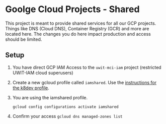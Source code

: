 # Goolge Cloud Projects - Shared

This project is meant to provide shared services for all our GCP projects.  Things like DNS (Cloud DNS), Container Registry (GCR) and more are located here.  The changes you do here impact production and access should be limited.

## Setup

1. You have direct GCP IAM Access to the `uwit-mci-iam` project (restricted UWIT-IAM cloud superusers)

1. Create a new gcloud profile called `iamshared`.  Use the [instructions for the k8dev profile](new-glcoud-profile.md).

1. You are using the iamshared profile.

    ```
    gcloud config configurations activate iamshared
    ```

1. Confirm your access `gcloud dns managed-zones list`